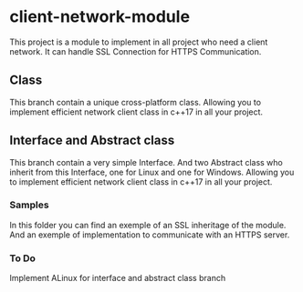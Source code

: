 # client-network-module
This project is a module to implement in all project who need a client network.
It can handle SSL Connection for HTTPS Communication.

## Class
This branch contain a unique cross-platform class.
Allowing you to implement efficient network client class in c++17 in all your project.

## Interface and Abstract class
This branch contain a very simple Interface.
And two Abstract class who inherit from this Interface, one for Linux and one for Windows.
Allowing you to implement efficient network client class in c++17 in all your project.

### Samples
In this folder you can find an exemple of an SSL inheritage of the module.
And an exemple of implementation to communicate with an HTTPS server.

### To Do
Implement ALinux for interface and abstract class branch
